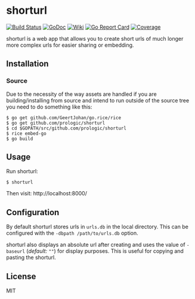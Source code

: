 # shorturl

[![Build Status](https://travis-ci.org/prologic/shorturl.svg)](https://travis-ci.org/prologic/shorturl)
[![GoDoc](https://godoc.org/github.com/prologic/shorturl?status.svg)](https://godoc.org/github.com/prologic/shorturl)
[![Wiki](https://img.shields.io/badge/docs-wiki-blue.svg)](https://github.com/prologic/shorturl/wiki)
[![Go Report Card](https://goreportcard.com/badge/github.com/prologic/shorturl)](https://goreportcard.com/report/github.com/prologic/shorturl)
[![Coverage](https://coveralls.io/repos/prologic/shorturl/badge.svg)](https://coveralls.io/r/prologic/shorturl)

shorturl is a web app that allows you to create short urls of much longer more
complex urls for easier sharing or embedding.

## Installation

### Source

Due to the necessity of the way assets are handled if you are building/installing from source and intend to run outside of the source tree you need to do something like this:

```#!bash
$ go get github.com/GeertJohan/go.rice/rice
$ go get github.com/prologic/shorturl
$ cd $GOPATH/src/github.com/prologic/shorturl
$ rice embed-go
$ go build
```

## Usage

Run shorturl:

```#!bash
$ shorturl
```

Then visit: http://localhost:8000/

## Configuration

By default shorturl stores urls in `urls.db` in the local directory. This can
be configured with the `-dbpath /path/to/urls.db` option.

shorturl also displays an absolute url after creating and uses the value of
`-baseurl` (*default: `""`*) for display purposes. This is useful for copying
and pasting the shorturl.

## License

MIT
